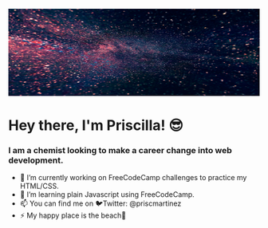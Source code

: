 <img src="bckgd.jpg" width="3000px" height="175px"><br>
# Hey there, I'm Priscilla! 😎

### I am a chemist looking to make a career change into web development.
<!--
**priscillacodes/priscillacodes** is a ✨ _special_ ✨ repository because its `README.md` (this file) appears on your GitHub profile.-->

- 🔭 I’m currently working on FreeCodeCamp challenges to practice my HTML/CSS.
- 🌱 I’m learning plain Javascript using FreeCodeCamp.
- 📫 You can find me on 🐦Twitter: @priscmartinez
- ⚡ My happy place is the beach🌅
